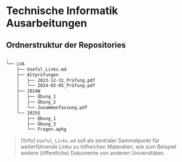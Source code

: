 # Technische Informatik Ausarbeitungen

## Ordnerstruktur der Repositories

```txt
.
└── LVA
    ├── Useful_Links.md
    ├── Altprüfungen
    │   ├── 2023-12-31_Prüfung.pdf
    │   └── 2024-03-05_Prüfung.pdf
    ├── 2024W
    │   ├── Übung_1
    │   ├── Übung_2
    │   └── Zusammenfassung.pdf
    └── 2025S
        ├── Übung_1
        ├── Übung_3
        └── Fragen.apkg

```

> [!Info]
> `Useful_Links.md` soll als zentraler Sammelpunkt für weiterführende Links zu hilfreichen Materalien, wie zum Beispiel weitere (öffentliche) Dokumente von anderen Universitäten.
